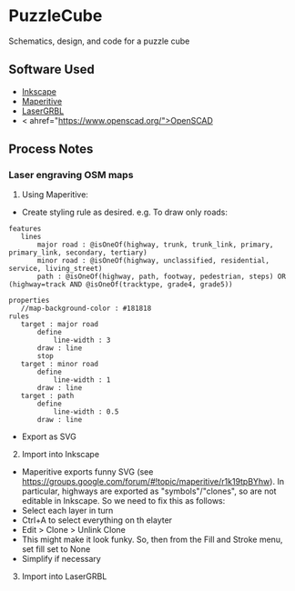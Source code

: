 # PuzzleCube
Schematics, design, and code for a puzzle cube

## Software Used
 - <a href="inkscape.org">Inkscape</a>
 - <a href="maperitive.net">Maperitive</a>
 - <a href="https://github.com/arkypita/LaserGRBL/releases">LaserGRBL</a>
 - < ahref="https://www.openscad.org/">OpenSCAD</a>

## Process Notes

### Laser engraving OSM maps

1. Using Maperitive:
 - Create styling rule as desired. e.g. To draw only roads:
 ```
 features
	lines
		major road : @isOneOf(highway, trunk, trunk_link, primary, primary_link, secondary, tertiary)
		minor road : @isOneOf(highway, unclassified, residential, service, living_street)
		path : @isOneOf(highway, path, footway, pedestrian, steps) OR (highway=track AND @isOneOf(tracktype, grade4, grade5))

properties
	//map-background-color : #181818
rules
	target : major road
		define
			line-width : 3
		draw : line
		stop
	target : minor road
		define
			line-width : 1
		draw : line
	target : path
		define
			line-width : 0.5
		draw : line
```
 - Export as SVG

2. Import into Inkscape
 - Maperitive exports funny SVG (see https://groups.google.com/forum/#!topic/maperitive/r1k19tpBYhw). In particular, highways are exported as "symbols"/"clones", so are not editable in Inkscape. So we need to fix this as follows:
 - Select each layer in turn
 - Ctrl+A to select everything on th elayter
 - Edit > Clone > Unlink Clone
 - This might make it look funky. So, then from the Fill and Stroke menu, set fill set to None
 - Simplify if necessary

3. Import into LaserGRBL
